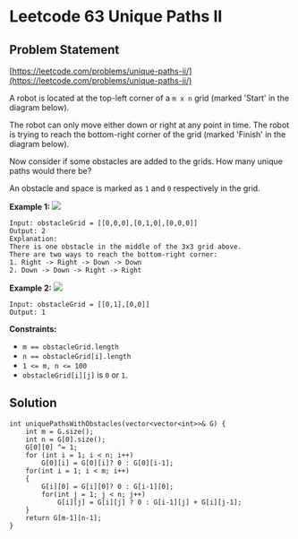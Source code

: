 # Leetcode 63 Unique Paths II

## Problem Statement

[https://leetcode.com/problems/unique-paths-ii/](https://leetcode.com/problems/unique-paths-ii/)

A robot is located at the top-left corner of a `m x n` grid \(marked 'Start' in the diagram below\).

The robot can only move either down or right at any point in time. The robot is trying to reach the bottom-right corner of the grid \(marked 'Finish' in the diagram below\).

Now consider if some obstacles are added to the grids. How many unique paths would there be?

An obstacle and space is marked as `1` and `0` respectively in the grid.

**Example 1:** ![](https://assets.leetcode.com/uploads/2020/11/04/robot1.jpg)

```text
Input: obstacleGrid = [[0,0,0],[0,1,0],[0,0,0]]
Output: 2
Explanation: 
There is one obstacle in the middle of the 3x3 grid above.
There are two ways to reach the bottom-right corner:
1. Right -> Right -> Down -> Down
2. Down -> Down -> Right -> Right
```

**Example 2:** ![](https://assets.leetcode.com/uploads/2020/11/04/robot2.jpg)

```text
Input: obstacleGrid = [[0,1],[0,0]]
Output: 1
```

**Constraints:**

* `m == obstacleGrid.length`
* `n == obstacleGrid[i].length`
* `1 <= m, n <= 100`
* `obstacleGrid[i][j]` is `0` or `1`.

## Solution

```text
int uniquePathsWithObstacles(vector<vector<int>>& G) {
    int m = G.size();
    int n = G[0].size();
    G[0][0] ^= 1;
    for (int i = 1; i < n; i++)
        G[0][i] = G[0][i]? 0 : G[0][i-1]; 
    for(int i = 1; i < m; i++) 
    {
        G[i][0] = G[i][0]? 0 : G[i-1][0];
        for(int j = 1; j < n; j++)
            G[i][j] = G[i][j] ? 0 : G[i-1][j] + G[i][j-1];
    }
    return G[m-1][n-1];      
}
```


